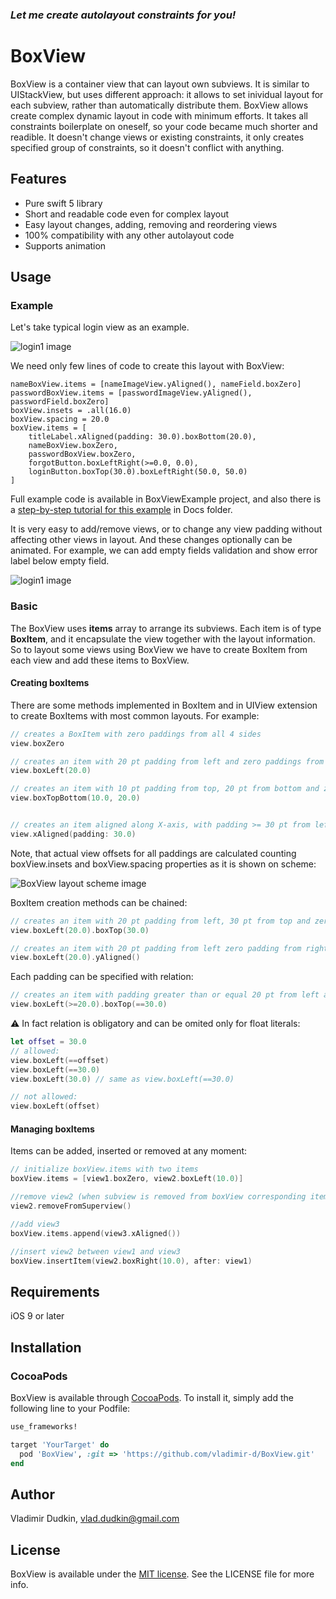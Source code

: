 
### *Let me create autolayout constraints for you!*

# BoxView
BoxView is a container view that can layout own subviews.
It is similar to UIStackView, but uses different approach: it allows to set inividual layout for each subview, rather than automatically distribute them.
BoxView allows create complex dynamic layout in code with minimum efforts.
It takes all constraints boilerplate on oneself, so your code became much shorter and readible.
It doesn't change views or existing constraints, it only creates specified group of constraints, so it doesn't conflict with anything.

## Features
- Pure swift 5 library
- Short and readable code even for complex layout
- Easy layout changes, adding, removing and reordering views
- 100% compatibility with any other autolayout code
- Supports animation

## Usage

### Example

Let's take typical login view as an example.

![login1 image](https://github.com/vladimir-d/BoxView/blob/master/Docs/Images/login6.png?raw=true)

We need only few lines of code to create this layout with BoxView:
```
nameBoxView.items = [nameImageView.yAligned(), nameField.boxZero]
passwordBoxView.items = [passwordImageView.yAligned(), passwordField.boxZero]
boxView.insets = .all(16.0)
boxView.spacing = 20.0
boxView.items = [
    titleLabel.xAligned(padding: 30.0).boxBottom(20.0),
    nameBoxView.boxZero,
    passwordBoxView.boxZero,
    forgotButton.boxLeftRight(>=0.0, 0.0),
    loginButton.boxTop(30.0).boxLeftRight(50.0, 50.0)
]
```
Full example code is available in BoxViewExample project, and also there is a [step-by-step tutorial for this example](https://github.com/vladimir-d/BoxView/blob/master/Docs/login.md) in Docs folder.

It is very easy to add/remove views, or to change any view padding without affecting other views in layout.
And these changes optionally can be animated. For example, we can add empty fields validation and show error label below empty field.

![login1 image](https://github.com/vladimir-d/BoxView/blob/master/Docs/Images/loginerr.gif?raw=true)

###  Basic

The BoxView uses **items** array to arrange its subviews. Each item is of type **BoxItem**, and it encapsulate the view together with the layout information. So to layout some views using BoxView we have to create BoxItem from each view and add these items to BoxView. 

####  Creating boxItems
There are some methods implemented in BoxItem and in UIView extension to create BoxItems with most common layouts. For example:

```swift
// creates a BoxItem with zero paddings from all 4 sides
view.boxZero

// creates an item with 20 pt padding from left and zero paddings from other 3 sides.
view.boxLeft(20.0)

// creates an item with 10 pt padding from top, 20 pt from bottom and zero paddings from other 2 sides.
view.boxTopBottom(10.0, 20.0) 


// creates an item aligned along X-axis, with padding >= 30 pt from left and right sides, top and bottom padding are zero
view.xAligned(padding: 30.0)
```

Note, that actual view offsets for all paddings are calculated counting boxView.insets and boxView.spacing properties as it is shown on scheme:

![BoxView layout scheme image](https://github.com/vladimir-d/BoxView/blob/master/Docs/Images/boxLayout.png?raw=true)


BoxItem creation methods can be chained:

```swift
// creates an item with 20 pt padding from left, 30 pt from top and zero paddings from other 2 sides. 
view.boxLeft(20.0).boxTop(30.0) 

// creates an item with 20 pt padding from left zero padding from right and aligned along Y-axis, with padding >= 0.0 from top and bottom
view.boxLeft(20.0).yAligned()
```
Each padding can be specified with relation:
```swift
// creates an item with padding greater than or equal 20 pt from left and 30 pt from top and zero paddings from other 2 sides. 
view.boxLeft(>=20.0).boxTop(==30.0)
```

⚠️ In fact relation is obligatory and can be omited only for float literals:

```swift
let offset = 30.0
// allowed:
view.boxLeft(==offset)
view.boxLeft(==30.0)
view.boxLeft(30.0) // same as view.boxLeft(==30.0)

// not allowed:
view.boxLeft(offset)
```

####  Managing boxItems

Items can be added, inserted or removed at any moment:
```swift
// initialize boxView.items with two items 
boxView.items = [view1.boxZero, view2.boxLeft(10.0)]

//remove view2 (when subview is removed from boxView corresponding item is also removed)
view2.removeFromSuperview()

//add view3 
boxView.items.append(view3.xAligned())

//insert view2 between view1 and view3 
boxView.insertItem(view2.boxRight(10.0), after: view1)
```


## Requirements

iOS 9 or later

## Installation

### CocoaPods

BoxView is available through [CocoaPods](http://cocoapods.org). To install
it, simply add the following line to your Podfile:

```ruby
use_frameworks!

target 'YourTarget' do
  pod 'BoxView', :git => 'https://github.com/vladimir-d/BoxView.git'
end

```


## Author

Vladimir Dudkin, vlad.dudkin@gmail.com

## License

[MIT]: http://www.opensource.org/licenses/mit-license.php

BoxView is available under the [MIT license][MIT]. See the LICENSE file for more info.
